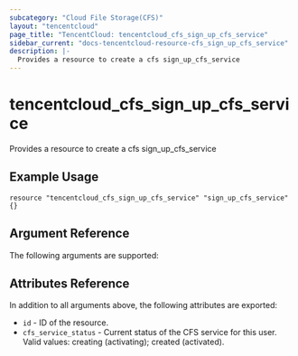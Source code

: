 ```yaml
---
subcategory: "Cloud File Storage(CFS)"
layout: "tencentcloud"
page_title: "TencentCloud: tencentcloud_cfs_sign_up_cfs_service"
sidebar_current: "docs-tencentcloud-resource-cfs_sign_up_cfs_service"
description: |-
  Provides a resource to create a cfs sign_up_cfs_service
---
```


# tencentcloud_cfs_sign_up_cfs_service

Provides a resource to create a cfs sign_up_cfs_service

## Example Usage

```hcl
resource "tencentcloud_cfs_sign_up_cfs_service" "sign_up_cfs_service" {}
```

## Argument Reference

The following arguments are supported:



## Attributes Reference

In addition to all arguments above, the following attributes are exported:

* `id` - ID of the resource.
* `cfs_service_status` - Current status of the CFS service for this user. Valid values: creating (activating); created (activated).




